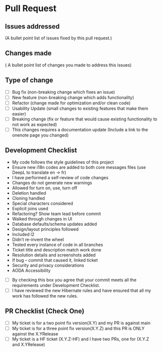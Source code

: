 # Pull Request

## Issues addressed

(A bullet point list  of issues fixed by this pull request.)

## Changes made

( A bullet point list of changes you made to address this issues)

## Type of change
- [ ] Bug fix (non-breaking change which fixes an issue)
- [ ] New feature (non-breaking change which adds functionality)
- [ ] Refactor (change made for optimization and/or clean code)
- [ ] Usability Update (small changes to existing features that make them easier)
- [ ] Breaking change (fix or feature that would cause existing functionality to not work as expected)
- [ ] This changes requires a documentation update (Include a link to the onenote page you changed)

## Development Checklist

- My code follows the style guidelines of this project
- Ensure new i18n codes are added to both core messages files (use DeepL to translate en -> fr)
- I have performed a self-review of code changes
- Changes do not generate new warnings
- Allowed for turn on, use, turn off
- Deletion handled
- Cloning handled
- Special characters considered
- Explicit joins used
- Refactoring? Show team lead before commit
- Walked through changes in UI
- Database defaults/schema updates added
- Design/layout principles followed
- Included l2
- Didn’t re-invent the wheel
- Tested every instance of code in all branches
- Ticket title and description match work done
- Resolution details and screenshots added
- If bug – commit that caused it, linked ticket
- Security and privacy considerations
- AODA Accessibility
- [ ] By checking this box you agree that your commit meets all the requirements under Development Checklist.
- [ ] I have reviewed the new Hibernate rules and have ensured that all my work has followed the new rules.

## PR Checklist (Check One)
- [ ] My ticket is for a two point fix version(X.Y) and my PR is against main
- [ ] My ticket is for a three point fix version(X.Y.Z) and this PR is ONLY against the X.YRelease 
- [ ] My ticket is a HF ticket (X.Y.Z-HF) and I have two PRs, one for (X.Y.Z and X.YRelease)
